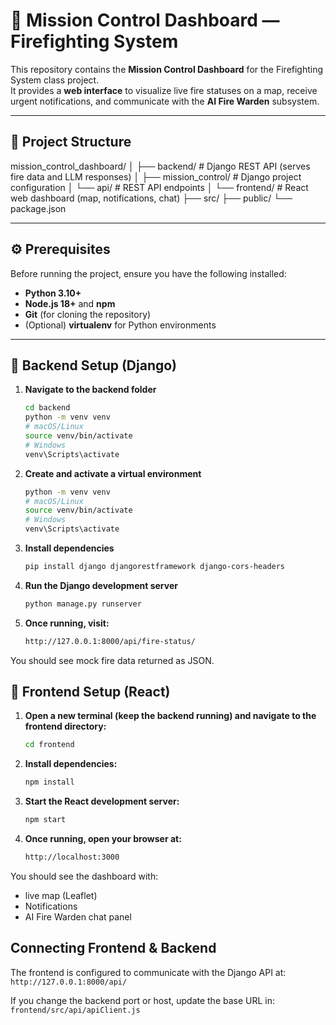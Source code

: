 # 🚒 Mission Control Dashboard — Firefighting System

This repository contains the **Mission Control Dashboard** for the Firefighting System class project.  
It provides a **web interface** to visualize live fire statuses on a map, receive urgent notifications, and communicate with the **AI Fire Warden** subsystem.

---

## 📁 Project Structure
mission_control_dashboard/
│
├── backend/ # Django REST API (serves fire data and LLM responses)
│ ├── mission_control/ # Django project configuration
│ └── api/ # REST API endpoints
│
└── frontend/ # React web dashboard (map, notifications, chat)
├── src/
├── public/
└── package.json

---

## ⚙️ Prerequisites

Before running the project, ensure you have the following installed:

- **Python 3.10+**
- **Node.js 18+** and **npm**
- **Git** (for cloning the repository)
- (Optional) **virtualenv** for Python environments

---

## 🐍 Backend Setup (Django)

1. **Navigate to the backend folder**
    ```bash
    cd backend
    python -m venv venv
    # macOS/Linux
    source venv/bin/activate
    # Windows
    venv\Scripts\activate
2. **Create and activate a virtual environment**
    ```bash
    python -m venv venv
    # macOS/Linux
    source venv/bin/activate
    # Windows
    venv\Scripts\activate
3. **Install dependencies**
    ```bash
    pip install django djangorestframework django-cors-headers
4. **Run the Django development server**
    ```bash
    python manage.py runserver
5. **Once running, visit:**
    ```bash
    http://127.0.0.1:8000/api/fire-status/
  You should see mock fire data returned as JSON.

## 🐍 Frontend Setup (React)
1. **Open a new terminal (keep the backend running) and navigate to the frontend directory:**
    ```bash
    cd frontend
2. **Install dependencies:**
    ```bash
    npm install
3. **Start the React development server:**
    ```bash
    npm start
4. **Once running, open your browser at:**
    ```bash
    http://localhost:3000
You should see the dashboard with:
- live map (Leaflet)
- Notifications
- AI Fire Warden chat panel

## Connecting Frontend & Backend
The frontend is configured to communicate with the Django API at:
`http://127.0.0.1:8000/api/`

If you change the backend port or host, update the base URL in:
`frontend/src/api/apiClient.js`
